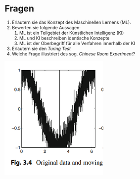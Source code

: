 # Fragen

1. Erläutern sie das Konzept des Maschinellen Lernens \(ML\).
2. Bewerten sie folgende Aussagen:
   1. ML ist ein Teilgebiet der Künstlichen Intelligenz \(KI\)
   2. ML und KI beschreiben identische Konzepte
   3. ML ist der Oberbegriff für alle Verfahren innerhalb der KI
3. Erläutern sie den _Turing Test_
4. Welche Frage illustriert des sog. _Chinese Room Experiment_?

![1636359769852](assets_fragen/1636359769852.png)